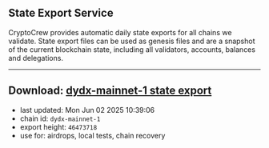 ## State Export Service
CryptoCrew provides automatic daily state exports for all chains we validate. State export files can be used as genesis files and are a snapshot of the current blockchain state, including all validators, accounts, balances and delegations.

---
**Download: [dydx-mainnet-1 state export](https://dl-tyo.ccvalidators.com/SERVICE/dydx/dydx-mainnet-1_export_46473718.json)**
---

- last updated: Mon Jun 02 2025 10:39:06
- chain id: `dydx-mainnet-1`
- export height: `46473718`
- use for: airdrops, local tests, chain recovery
